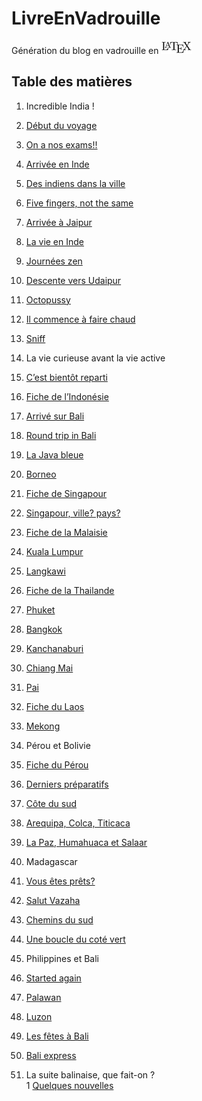 # LivreEnVadrouille
Génération du blog en vadrouille en ![Latex](latex.png)  

## Table des matières

1. Incredible India !
  1. [Début du voyage](/articles/Debut-du-voyage.tex)  
  2. [On a nos exams!!](/articles/On-a-nos-exams.tex)  
  3. [Arrivée en Inde](/articles/Arrivee-en-inde.tex)  
  4. [Des indiens dans la ville](/articles/Des-indiens-dans-la-ville.tex)  
  5. [Five fingers, not the same](/articles/Five-fingers-not-the-same.tex)  
  6. [Arrivée à Jaipur](/articles/Arrivee-a-jaipur.tex)  
  7. [La vie en Inde](/articles/La-vie-en-inde.tex)  
  8. [Journées zen](/articles/Journees-zen.tex)  
  9. [Descente vers Udaipur](/articles/Descente-vers-udaipur.tex)  
  10. [Octopussy](/articles/Octopussy.tex)  
  11. [Il commence à faire chaud](/articles/Il-commence-a-faire-chaud.tex)  
  12. [Sniff](/articles/Sniff.tex)  

2. La vie curieuse avant la vie active
  1. [C’est bientôt reparti](/articles/C-est-bientot-reparti.tex)
  2. [Fiche de l’Indonésie](/articles/Fiche-de-l-indonesie.tex)
  3. [Arrivé sur Bali](/articles/Arrivee-sur-bali.tex)
  4. [Round trip in Bali](/articles/Round-trip-in-bali.tex)
  5. [La Java bleue](/articles/La-java-bleue.tex)
  6. [Borneo](/articles/Borneo.tex)
  7. [Fiche de Singapour](/articles/Fiche-de-singapour.tex)
  8. [Singapour, ville? pays?](/articles/Singapour-ville-pays.tex)
  9. [Fiche de la Malaisie](/articles/Fiche-de-la-malaisie.tex)
  10. [Kuala Lumpur](/articles/Kuala-lumpur.tex)
  11. [Langkawi](/articles/Langkawi.tex)
  12. [Fiche de la Thailande](/articles/Fiche-de-la-thailande.tex)
  13. [Phuket](/articles/Phuket.tex)
  14. [Bangkok](/articles/Bangkok.tex)
  15. [Kanchanaburi](/articles/Kanchanabur.tex)
  16. [Chiang Mai](/articles/Chiang-mai.tex)
  17. [Pai](/articles/Pai.tex)
  18. [Fiche du Laos](/articles/Fiche-du-laos.tex)
  19. [Mekong](/articles/Mekong.tex)

3. Pérou et Bolivie
  1. [Fiche du Pérou](/articles/Fiche-du-perou.tex)
  2. [Derniers préparatifs](/articles/Derniers-preparatifs.tex)
  3. [Côte du sud](/articles/Cote-du-sud.tex)
  4. [Arequipa, Colca, Titicaca](/articles/Arequipa-colca-titicaca.tex)
  5. [La Paz, Humahuaca et Salaar](/articles/La-paz-humahuaca-et-salaar.tex)

4. Madagascar  
  1. [Vous êtes prêts?](/articles/Vous-etes-prets.tex)
  2. [Salut Vazaha](/articles/Salut-vazaha.tex)
  3. [Chemins du sud](/articles/Chemis-du-sud.tex)
  4. [Une boucle du coté vert](/articles/Une-boucle-du-cote-vert.tex)

5. Philippines et Bali  
  1. [Started again](/articles/Started-again.tex)
  2. [Palawan](/articles/Palawan.tex)
  3. [Luzon](/articles/Luzon.tex)
  4. [Les fêtes à Bali](/articles/Les-fetes-a-bali.tex)
  5. [Bali express](/articles/Bali-express.tex)

6. La suite balinaise, que fait-on ?  
  1 [Quelques nouvelles](/articles/Quelques-nouvelles.tex)
